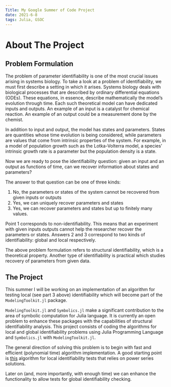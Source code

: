 ```yaml
---
Title: My Google Summer of Code Project
date: 2021-6-8
tags: Julia, GSOC
---
```


# About The Project

## Problem Formulation

The problem of parameter identifiability is one of the most crucial issues arising in systems biology. To take a look at a problem of identifiability, we must first describe a setting in which it arises. Systems biology deals with biological processes that are described by ordinary differential equations (ODEs). These equations, in essence, describe mathematically the model’s evolution through time. Each such theoretical model can have dedicated inputs and outputs. An example of an input is a catalyst for chemical reaction. An example of an output could be a measurement done by the chemist.

In addition to input and output, the model has states and parameters. States are quantities whose time evolution is being considered, while parameters are values that come from intrinsic properties of the system. For example, in a model of population growth such as the Lotka-Volterra model, a species’ intrinsic growth rate is a parameter but the population density is a state.

Now we are ready to pose the identifiability question: given an input and an output as functions of time, can we recover information about states and parameters?

The answer to that question can be one of three kinds: 

1. No, the parameters or states of the system cannot be recovered from given inputs or outputs
2. Yes, we can uniquely recover parameters and states
3. Yes, we can recover parameters and states but up to finitely many values.
   
Point 1 corresponds to non-identifiability. This means that an experiment with given inputs outputs cannot help the researcher recover the parameters or states. Answers 2 and 3 correspond to two kinds of identifiability: global and local respectively.

The above problem formulation refers to structural identifiability, which is a theoretical property. Another type of identifiability is practical which studies recovery of parameters from given data.

## The Project

This summer I will be working on an implementation of an algorithm for testing local (see part 3 above) identifiability which will become part of the `ModelingToolkit.jl` package.

`ModelingToolkit.jl` and `Symbolics.jl` make a significant contribution to the area of symbolic computation for Julia language. It is currently an open problem to enhance these packages with the capabilities of structural identifiability analysis. This project consists of coding the algorithms for local and global identifiability problems using Julia Programming Language and `Symbolics.jl` with `ModelingToolkit.jl`.

The general direction of solving this problem is to begin with fast and efficient (polynomial time) algorithm implementation. A good starting point is [this](https://www.lifl.fr/~sedoglav/Load/Sedoglavic2002.pdf) algorithm for local identifiability tests that relies on power series solutions.

Later on (and, more importantly, with enough time) we can enhance the functionality to allow tests for global identifiability checking.